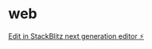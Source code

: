 # web

[Edit in StackBlitz next generation editor ⚡️](https://stackblitz.com/~/github.com/coolboy12334/web)